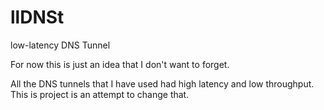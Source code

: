 llDNSt
======

low-latency DNS Tunnel


For now this is just an idea that I don't want to forget.

All the DNS tunnels that I have used had high latency and low throughput. This is project is an attempt to change that.
